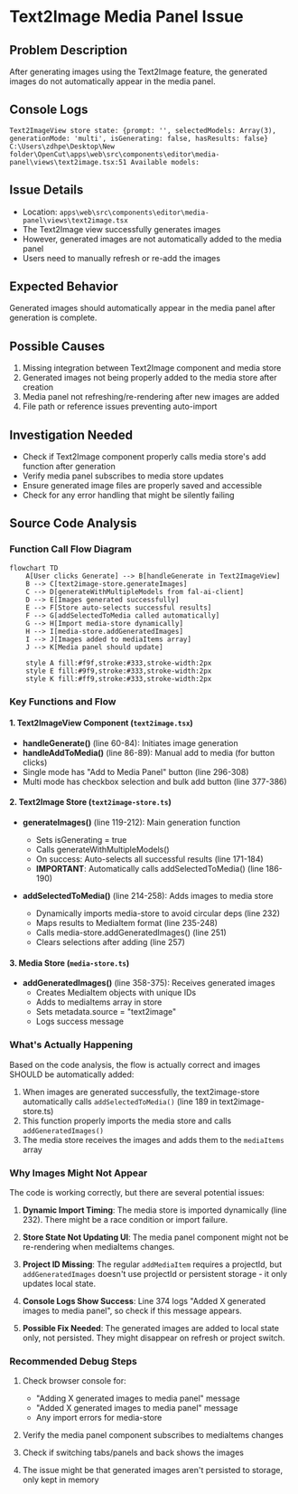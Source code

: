# Text2Image Media Panel Issue

## Problem Description
After generating images using the Text2Image feature, the generated images do not automatically appear in the media panel.

## Console Logs
```
Text2ImageView store state: {prompt: '', selectedModels: Array(3), generationMode: 'multi', isGenerating: false, hasResults: false}
C:\Users\zdhpe\Desktop\New folder\OpenCut\apps\web\src\components\editor\media-panel\views\text2image.tsx:51 Available models:
```

## Issue Details
- Location: `apps\web\src\components\editor\media-panel\views\text2image.tsx`
- The Text2Image view successfully generates images
- However, generated images are not automatically added to the media panel
- Users need to manually refresh or re-add the images

## Expected Behavior
Generated images should automatically appear in the media panel after generation is complete.

## Possible Causes
1. Missing integration between Text2Image component and media store
2. Generated images not being properly added to the media store after creation
3. Media panel not refreshing/re-rendering after new images are added
4. File path or reference issues preventing auto-import

## Investigation Needed
- Check if Text2Image component properly calls media store's add function after generation
- Verify media panel subscribes to media store updates
- Ensure generated image files are properly saved and accessible
- Check for any error handling that might be silently failing

## Source Code Analysis

### Function Call Flow Diagram

```mermaid
flowchart TD
    A[User clicks Generate] --> B[handleGenerate in Text2ImageView]
    B --> C[text2image-store.generateImages]
    C --> D[generateWithMultipleModels from fal-ai-client]
    D --> E[Images generated successfully]
    E --> F[Store auto-selects successful results]
    F --> G[addSelectedToMedia called automatically]
    G --> H[Import media-store dynamically]
    H --> I[media-store.addGeneratedImages]
    I --> J[Images added to mediaItems array]
    J --> K[Media panel should update]
    
    style A fill:#f9f,stroke:#333,stroke-width:2px
    style E fill:#9f9,stroke:#333,stroke-width:2px
    style K fill:#ff9,stroke:#333,stroke-width:2px
```

### Key Functions and Flow

#### 1. **Text2ImageView Component** (`text2image.tsx`)
- **handleGenerate()** (line 60-84): Initiates image generation
- **handleAddToMedia()** (line 86-89): Manual add to media (for button clicks)
- Single mode has "Add to Media Panel" button (line 296-308)
- Multi mode has checkbox selection and bulk add button (line 377-386)

#### 2. **Text2Image Store** (`text2image-store.ts`)
- **generateImages()** (line 119-212): Main generation function
  - Sets isGenerating = true
  - Calls generateWithMultipleModels()
  - On success: Auto-selects all successful results (line 171-184)
  - **IMPORTANT**: Automatically calls addSelectedToMedia() (line 186-190)
  
- **addSelectedToMedia()** (line 214-258): Adds images to media store
  - Dynamically imports media-store to avoid circular deps (line 232)
  - Maps results to MediaItem format (line 235-248)
  - Calls media-store.addGeneratedImages() (line 251)
  - Clears selections after adding (line 257)

#### 3. **Media Store** (`media-store.ts`)
- **addGeneratedImages()** (line 358-375): Receives generated images
  - Creates MediaItem objects with unique IDs
  - Adds to mediaItems array in store
  - Sets metadata.source = "text2image"
  - Logs success message

### What's Actually Happening

Based on the code analysis, the flow is actually correct and images SHOULD be automatically added:

1. When images are generated successfully, the text2image-store automatically calls `addSelectedToMedia()` (line 189 in text2image-store.ts)
2. This function properly imports the media store and calls `addGeneratedImages()`
3. The media store receives the images and adds them to the `mediaItems` array

### Why Images Might Not Appear

The code is working correctly, but there are several potential issues:

1. **Dynamic Import Timing**: The media store is imported dynamically (line 232). There might be a race condition or import failure.

2. **Store State Not Updating UI**: The media panel component might not be re-rendering when mediaItems changes.

3. **Project ID Missing**: The regular `addMediaItem` requires a projectId, but `addGeneratedImages` doesn't use projectId or persistent storage - it only updates local state.

4. **Console Logs Show Success**: Line 374 logs "Added X generated images to media panel", so check if this message appears.

5. **Possible Fix Needed**: The generated images are added to local state only, not persisted. They might disappear on refresh or project switch.

### Recommended Debug Steps

1. Check browser console for:
   - "Adding X generated images to media panel" message
   - "Added X generated images to media panel" message
   - Any import errors for media-store

2. Verify the media panel component subscribes to mediaItems changes

3. Check if switching tabs/panels and back shows the images

4. The issue might be that generated images aren't persisted to storage, only kept in memory